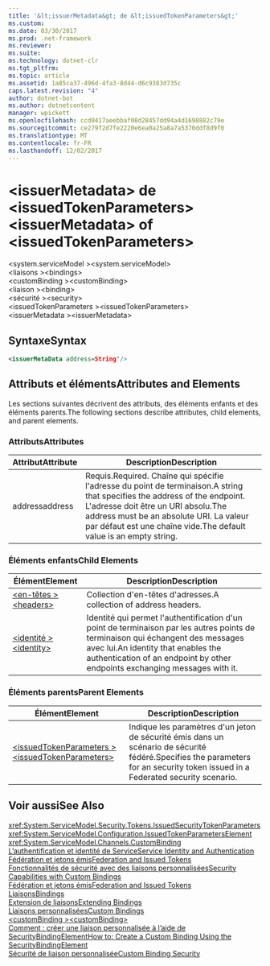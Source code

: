 ```yaml
---
title: '&lt;issuerMetadata&gt; de &lt;issuedTokenParameters&gt;'
ms.custom: 
ms.date: 03/30/2017
ms.prod: .net-framework
ms.reviewer: 
ms.suite: 
ms.technology: dotnet-clr
ms.tgt_pltfrm: 
ms.topic: article
ms.assetid: 1a85ca37-496d-4fa3-8d44-d6c9383d735c
caps.latest.revision: "4"
author: dotnet-bot
ms.author: dotnetcontent
manager: wpickett
ms.openlocfilehash: ccd0417aeebbaf08d28457dd94a4d1698882c79e
ms.sourcegitcommit: ce279f2d7fe2220e6ea0a25a8a7a5370ddf8d9f0
ms.translationtype: MT
ms.contentlocale: fr-FR
ms.lasthandoff: 12/02/2017
---
```

# <a name="ltissuermetadatagt-of-ltissuedtokenparametersgt"></a><span data-ttu-id="2a608-102">&lt;issuerMetadata&gt; de &lt;issuedTokenParameters&gt;</span><span class="sxs-lookup"><span data-stu-id="2a608-102">&lt;issuerMetadata&gt; of &lt;issuedTokenParameters&gt;</span></span>
<span data-ttu-id="2a608-103">\<system.serviceModel ></span><span class="sxs-lookup"><span data-stu-id="2a608-103">\<system.serviceModel></span></span>  
<span data-ttu-id="2a608-104">\<liaisons ></span><span class="sxs-lookup"><span data-stu-id="2a608-104">\<bindings></span></span>  
<span data-ttu-id="2a608-105">\<customBinding ></span><span class="sxs-lookup"><span data-stu-id="2a608-105">\<customBinding></span></span>  
<span data-ttu-id="2a608-106">\<liaison ></span><span class="sxs-lookup"><span data-stu-id="2a608-106">\<binding></span></span>  
<span data-ttu-id="2a608-107">\<sécurité ></span><span class="sxs-lookup"><span data-stu-id="2a608-107">\<security></span></span>  
<span data-ttu-id="2a608-108">\<issuedTokenParameters ></span><span class="sxs-lookup"><span data-stu-id="2a608-108">\<issuedTokenParameters></span></span>  
<span data-ttu-id="2a608-109">\<issuerMetadata ></span><span class="sxs-lookup"><span data-stu-id="2a608-109">\<issuerMetadata></span></span>  
  
## <a name="syntax"></a><span data-ttu-id="2a608-110">Syntaxe</span><span class="sxs-lookup"><span data-stu-id="2a608-110">Syntax</span></span>  
  
```xml  
<issuerMetaData address=String"/>  
```  
  
## <a name="attributes-and-elements"></a><span data-ttu-id="2a608-111">Attributs et éléments</span><span class="sxs-lookup"><span data-stu-id="2a608-111">Attributes and Elements</span></span>  
 <span data-ttu-id="2a608-112">Les sections suivantes décrivent des attributs, des éléments enfants et des éléments parents.</span><span class="sxs-lookup"><span data-stu-id="2a608-112">The following sections describe attributes, child elements, and parent elements.</span></span>  
  
### <a name="attributes"></a><span data-ttu-id="2a608-113">Attributs</span><span class="sxs-lookup"><span data-stu-id="2a608-113">Attributes</span></span>  
  
|<span data-ttu-id="2a608-114">Attribut</span><span class="sxs-lookup"><span data-stu-id="2a608-114">Attribute</span></span>|<span data-ttu-id="2a608-115">Description</span><span class="sxs-lookup"><span data-stu-id="2a608-115">Description</span></span>|  
|---------------|-----------------|  
|<span data-ttu-id="2a608-116">address</span><span class="sxs-lookup"><span data-stu-id="2a608-116">address</span></span>|<span data-ttu-id="2a608-117">Requis.</span><span class="sxs-lookup"><span data-stu-id="2a608-117">Required.</span></span> <span data-ttu-id="2a608-118">Chaîne qui spécifie l'adresse du point de terminaison.</span><span class="sxs-lookup"><span data-stu-id="2a608-118">A string that specifies the address of the endpoint.</span></span> <span data-ttu-id="2a608-119">L'adresse doit être un URI absolu.</span><span class="sxs-lookup"><span data-stu-id="2a608-119">The address must be an absolute URI.</span></span> <span data-ttu-id="2a608-120">La valeur par défaut est une chaîne vide.</span><span class="sxs-lookup"><span data-stu-id="2a608-120">The default value is an empty string.</span></span>|  
  
### <a name="child-elements"></a><span data-ttu-id="2a608-121">Éléments enfants</span><span class="sxs-lookup"><span data-stu-id="2a608-121">Child Elements</span></span>  
  
|<span data-ttu-id="2a608-122">Élément</span><span class="sxs-lookup"><span data-stu-id="2a608-122">Element</span></span>|<span data-ttu-id="2a608-123">Description</span><span class="sxs-lookup"><span data-stu-id="2a608-123">Description</span></span>|  
|-------------|-----------------|  
|[<span data-ttu-id="2a608-124">\<en-têtes ></span><span class="sxs-lookup"><span data-stu-id="2a608-124">\<headers></span></span>](../../../../../docs/framework/configure-apps/file-schema/wcf/headers-element.md)|<span data-ttu-id="2a608-125">Collection d'en-têtes d'adresses.</span><span class="sxs-lookup"><span data-stu-id="2a608-125">A collection of address headers.</span></span>|  
|[<span data-ttu-id="2a608-126">\<identité ></span><span class="sxs-lookup"><span data-stu-id="2a608-126">\<identity></span></span>](../../../../../docs/framework/configure-apps/file-schema/wcf/identity.md)|<span data-ttu-id="2a608-127">Identité qui permet l'authentification d'un point de terminaison par les autres points de terminaison qui échangent des messages avec lui.</span><span class="sxs-lookup"><span data-stu-id="2a608-127">An identity that enables the authentication of an endpoint by other endpoints exchanging messages with it.</span></span>|  
  
### <a name="parent-elements"></a><span data-ttu-id="2a608-128">Éléments parents</span><span class="sxs-lookup"><span data-stu-id="2a608-128">Parent Elements</span></span>  
  
|<span data-ttu-id="2a608-129">Élément</span><span class="sxs-lookup"><span data-stu-id="2a608-129">Element</span></span>|<span data-ttu-id="2a608-130">Description</span><span class="sxs-lookup"><span data-stu-id="2a608-130">Description</span></span>|  
|-------------|-----------------|  
|[<span data-ttu-id="2a608-131">\<issuedTokenParameters ></span><span class="sxs-lookup"><span data-stu-id="2a608-131">\<issuedTokenParameters></span></span>](../../../../../docs/framework/configure-apps/file-schema/wcf/issuedtokenparameters.md)|<span data-ttu-id="2a608-132">Indique les paramètres d'un jeton de sécurité émis dans un scénario de sécurité fédéré.</span><span class="sxs-lookup"><span data-stu-id="2a608-132">Specifies the parameters for an security token issued in a Federated security scenario.</span></span>|  
  
## <a name="see-also"></a><span data-ttu-id="2a608-133">Voir aussi</span><span class="sxs-lookup"><span data-stu-id="2a608-133">See Also</span></span>  
 <xref:System.ServiceModel.Security.Tokens.IssuedSecurityTokenParameters>  
 <xref:System.ServiceModel.Configuration.IssuedTokenParametersElement>  
 <xref:System.ServiceModel.Channels.CustomBinding>  
 [<span data-ttu-id="2a608-134">L’authentification et identité de Service</span><span class="sxs-lookup"><span data-stu-id="2a608-134">Service Identity and Authentication</span></span>](../../../../../docs/framework/wcf/feature-details/service-identity-and-authentication.md)  
 [<span data-ttu-id="2a608-135">Fédération et jetons émis</span><span class="sxs-lookup"><span data-stu-id="2a608-135">Federation and Issued Tokens</span></span>](../../../../../docs/framework/wcf/feature-details/federation-and-issued-tokens.md)  
 [<span data-ttu-id="2a608-136">Fonctionnalités de sécurité avec des liaisons personnalisées</span><span class="sxs-lookup"><span data-stu-id="2a608-136">Security Capabilities with Custom Bindings</span></span>](../../../../../docs/framework/wcf/feature-details/security-capabilities-with-custom-bindings.md)  
 [<span data-ttu-id="2a608-137">Fédération et jetons émis</span><span class="sxs-lookup"><span data-stu-id="2a608-137">Federation and Issued Tokens</span></span>](../../../../../docs/framework/wcf/feature-details/federation-and-issued-tokens.md)  
 [<span data-ttu-id="2a608-138">Liaisons</span><span class="sxs-lookup"><span data-stu-id="2a608-138">Bindings</span></span>](../../../../../docs/framework/wcf/bindings.md)  
 [<span data-ttu-id="2a608-139">Extension de liaisons</span><span class="sxs-lookup"><span data-stu-id="2a608-139">Extending Bindings</span></span>](../../../../../docs/framework/wcf/extending/extending-bindings.md)  
 [<span data-ttu-id="2a608-140">Liaisons personnalisées</span><span class="sxs-lookup"><span data-stu-id="2a608-140">Custom Bindings</span></span>](../../../../../docs/framework/wcf/extending/custom-bindings.md)  
 [<span data-ttu-id="2a608-141">\<customBinding ></span><span class="sxs-lookup"><span data-stu-id="2a608-141">\<customBinding></span></span>](../../../../../docs/framework/configure-apps/file-schema/wcf/custombinding.md)  
 [<span data-ttu-id="2a608-142">Comment : créer une liaison personnalisée à l’aide de SecurityBindingElement</span><span class="sxs-lookup"><span data-stu-id="2a608-142">How to: Create a Custom Binding Using the SecurityBindingElement</span></span>](../../../../../docs/framework/wcf/feature-details/how-to-create-a-custom-binding-using-the-securitybindingelement.md)  
 [<span data-ttu-id="2a608-143">Sécurité de liaison personnalisée</span><span class="sxs-lookup"><span data-stu-id="2a608-143">Custom Binding Security</span></span>](../../../../../docs/framework/wcf/samples/custom-binding-security.md)
